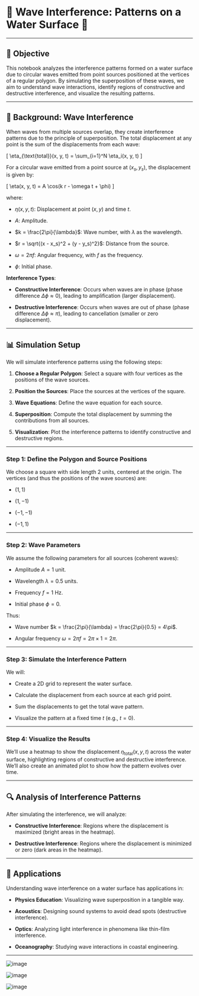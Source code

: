 # 🌊 Wave Interference: Patterns on a Water Surface 🌊

---

## 🎯 Objective
This notebook analyzes the interference patterns formed on a water surface due to circular waves emitted from point sources positioned at the vertices of a regular polygon. By simulating the superposition of these waves, we aim to understand wave interactions, identify regions of constructive and destructive interference, and visualize the resulting patterns.

---

## 📜 Background: Wave Interference
When waves from multiple sources overlap, they create interference patterns due to the principle of superposition. The total displacement at any point is the sum of the displacements from each wave:

\[
\eta_{\text{total}}(x, y, t) = \sum_{i=1}^N \eta_i(x, y, t)
\]

For a circular wave emitted from a point source at $(x_s, y_s)$, the displacement is given by:

\[
\eta(x, y, t) = A \cos(k r - \omega t + \phi)
\]

where:
- $\eta(x, y, t)$: Displacement at point $(x, y)$ and time $t$.
  
- $A$: Amplitude.
  
- $k = \frac{2\pi}{\lambda}$: Wave number, with $\lambda$ as the wavelength.
  
- $r = \sqrt{(x - x_s)^2 + (y - y_s)^2}$: Distance from the source.
  
- $\omega = 2\pi f$: Angular frequency, with $f$ as the frequency.
  
- $\phi$: Initial phase.

**Interference Types**:
- **Constructive Interference**: Occurs when waves are in phase (phase difference $\Delta\phi \approx 0$), leading to amplification (larger displacement).
  
- **Destructive Interference**: Occurs when waves are out of phase (phase difference $\Delta\phi \approx \pi$), leading to cancellation (smaller or zero displacement).

---

## 📊 Simulation Setup
We will simulate interference patterns using the following steps:
1. **Choose a Regular Polygon**: Select a square with four vertices as the positions of the wave sources.
   
2. **Position the Sources**: Place the sources at the vertices of the square.
   
3. **Wave Equations**: Define the wave equation for each source.
   
4. **Superposition**: Compute the total displacement by summing the contributions from all sources.
   
5. **Visualization**: Plot the interference patterns to identify constructive and destructive regions.

---

### Step 1: Define the Polygon and Source Positions
We choose a square with side length 2 units, centered at the origin. The vertices (and thus the positions of the wave sources) are:
- $(1, 1)$
  
- $(1, -1)$
  
- $(-1, -1)$
  
- $(-1, 1)$

---

### Step 2: Wave Parameters
We assume the following parameters for all sources (coherent waves):
- Amplitude $A = 1$ unit.
  
- Wavelength $\lambda = 0.5$ units.
  
- Frequency $f = 1$ Hz.
  
- Initial phase $\phi = 0$.

Thus:
- Wave number $k = \frac{2\pi}{\lambda} = \frac{2\pi}{0.5} = 4\pi$.
  
- Angular frequency $\omega = 2\pi f = 2\pi \times 1 = 2\pi$.

---

### Step 3: Simulate the Interference Pattern
We will:
- Create a 2D grid to represent the water surface.
  
- Calculate the displacement from each source at each grid point.
  
- Sum the displacements to get the total wave pattern.
  
- Visualize the pattern at a fixed time $t$ (e.g., $t = 0$).

---

### Step 4: Visualize the Results
We’ll use a heatmap to show the displacement $\eta_{\text{total}}(x, y, t)$ across the water surface, highlighting regions of constructive and destructive interference. We’ll also create an animated plot to show how the pattern evolves over time.

---

## 🔍 Analysis of Interference Patterns
After simulating the interference, we will analyze:
- **Constructive Interference**: Regions where the displacement is maximized (bright areas in the heatmap).
  
- **Destructive Interference**: Regions where the displacement is minimized or zero (dark areas in the heatmap).

---

## 🌟 Applications
Understanding wave interference on a water surface has applications in:
- **Physics Education**: Visualizing wave superposition in a tangible way.
  
- **Acoustics**: Designing sound systems to avoid dead spots (destructive interference).
  
- **Optics**: Analyzing light interference in phenomena like thin-film interference.
  
- **Oceanography**: Studying wave interactions in coastal engineering.

---

![image](https://github.com/user-attachments/assets/c57cfd1e-1265-44c3-9355-6d6a36eb569a)




![image](https://github.com/user-attachments/assets/74cc7984-1fd1-4c81-9bd4-90c9728bf7dc)




![image](https://github.com/user-attachments/assets/e1d9bf4a-302a-4b7b-b8dd-015cc8b8350f)



